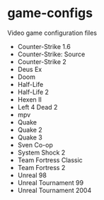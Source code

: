 # game-configs
Video game configuration files

* Counter-Strike 1.6
* Counter-Strike: Source
* Counter-Strike 2
* Deus Ex
* Doom
* Half-Life
* Half-Life 2
* Hexen II
* Left 4 Dead 2
* mpv
* Quake
* Quake 2
* Quake 3
* Sven Co-op
* System Shock 2
* Team Fortress Classic
* Team Fortress 2
* Unreal 98
* Unreal Tournament 99
* Unreal Tournament 2004
